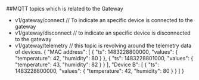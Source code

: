 ##MQTT topics which is related to the Gateway 
* v1/gateway/connect // To indicate an specific device is connected to the gateway
* v1/gateway/disconnect // to indicate an specific device is disconnected to the gateway
* v1/gateway/telemetry // this topic is revolving around the telemetry data of devices. 
{
  "MAC address": [
    {
      "ts": 1483228800000,
      "values": {
        "temperature": 42,
        "humidity": 80
      }
    },
    {
      "ts": 1483228801000,
      "values": {
        "temperature": 43,
        "humidity": 82
      }
    }
  ],
  "Device B": [
    {
      "ts": 1483228800000,
      "values": {
        "temperature": 42,
        "humidity": 80
      }
    }
  ]
}
